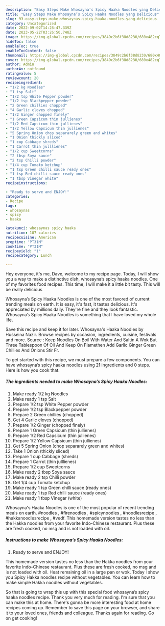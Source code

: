 ```yaml
---
description: "Easy Steps Make Whosayna’s Spicy Haaka Noodles yang Delicious"
title: "Easy Steps Make Whosayna’s Spicy Haaka Noodles yang Delicious"
slug: 93-easy-steps-make-whosaynas-spicy-haaka-noodles-yang-delicious
category: Uncategorized
date: 2022-09-02T14:28:47.339Z
date: 2023-05-22T03:26:50.748Z
image: https://img-global.cpcdn.com/recipes/3849c2b6f38d8230/680x482cq70/whosaynas-spicy-haaka-noodles-recipe-main-photo.jpg
hideToc: false
enableToc: true
enableTocContent: false
thumbnail: https://img-global.cpcdn.com/recipes/3849c2b6f38d8230/680x482cq70/whosaynas-spicy-haaka-noodles-recipe-main-photo.jpg
cover: https://img-global.cpcdn.com/recipes/3849c2b6f38d8230/680x482cq70/whosaynas-spicy-haaka-noodles-recipe-main-photo.jpg
author: Admin
authorAv: notfound
ratingvalue: 5
reviewcount: 20
recipeingredient:
- "1/2 kg Noodles"
- "1 tsp Salt"
- "1/2 tsp White Pepper powder"
- "1/2 tsp Blackpepper powder"
- "2 Green chillies chopped"
- "4 Garlic cloves chopped"
- "1/2 Ginger chopped finely"
- "1 Green Capsicum thin jullienes"
- "1/2 Red Capsicum thin jullienes"
- "1/2 Yellow Capsicum thin jullienes"
- "5 Spring Onion chop separarely green and whites"
- "1 Onion thickly sliced"
- "1 cup Cabbage shreds"
- "1 Carrot thin julllienes"
- "1/2 cup Sweetcorns"
- "2 tbsp Soya sauce"
- "2 tsp Chilli powder"
- "1/4 cup Tomato ketchup"
- "1 tsp Green chilli sauce ready ones"
- "1 tsp Red chilli sauce ready ones"
- "1 tbsp Vinegar white"
recipeinstructions:

- "Ready to serve and ENJOY!"
categories:
- Recipe
tags:
- whosaynas
- spicy
- haaka

katakunci: whosaynas spicy haaka 
nutrition: 107 calories
recipecuisine: American
preptime: "PT31M"
cooktime: "PT31M"
recipeyield: "1"
recipecategory: Lunch

---
```



Hey everyone, it's me, Dave, welcome to my recipe page. Today, I will show you a way to make a distinctive dish, whosayna’s spicy haaka noodles. One of my favorites food recipes. This time, I will make it a little bit tasty. This will be really delicious.

Whosayna’s Spicy Haaka Noodles is one of the most favored of current trending meals on earth. It is easy, it's fast, it tastes delicious. It's appreciated by millions daily. They're fine and they look fantastic. Whosayna’s Spicy Haaka Noodles is something that I have loved my whole life.

Save this recipe and keep it for later. Whosayna&#39;s Haaka Noodles by Husseina Nazir. Browse recipes by occasion, ingredients, cuisine, festivals and more. Source : Keep Noodles On Boil With Water And Saltin A Wok But Three Tablespoon Of Oil And Keep On Flamethen Add Garlic Ginger Green Chillies And Onions Stir Fr.


To get started with this recipe, we must prepare a few components. You can have whosayna’s spicy haaka noodles using 21 ingredients and 0 steps. Here is how you cook that.

<!--inarticleads1-->

##### The ingredients needed to make Whosayna’s Spicy Haaka Noodles:

1. Make ready 1/2 kg Noodles
1. Make ready 1 tsp Salt
1. Prepare 1/2 tsp White Pepper powder
1. Prepare 1/2 tsp Blackpepper powder
1. Prepare 2 Green chillies (chopped)
1. Get 4 Garlic cloves (chopped)
1. Prepare 1/2 Ginger (chopped finely)
1. Prepare 1 Green Capsicum (thin jullienes)
1. Prepare 1/2 Red Capsicum (thin jullienes)
1. Prepare 1/2 Yellow Capsicum (thin jullienes)
1. Get 5 Spring Onion (chop separarely green and whites)
1. Take 1 Onion (thickly sliced)
1. Prepare 1 cup Cabbage (shreds)
1. Prepare 1 Carrot (thin julllienes)
1. Prepare 1/2 cup Sweetcorns
1. Make ready 2 tbsp Soya sauce
1. Make ready 2 tsp Chilli powder
1. Get 1/4 cup Tomato ketchup
1. Make ready 1 tsp Green chilli sauce (ready ones)
1. Make ready 1 tsp Red chilli sauce (ready ones)
1. Make ready 1 tbsp Vinegar (white)


Whosayna&#39;s Haaka Noodles is one of the most popular of recent trending meals on earth. #noodles , #firenoodles , #spicynoodles , #noodlesrecipe , #hakkanoodlesrecipe , #vedf. This homemade version tastes no less than the Hakka noodles from your favorite Indo-Chinese restaurant. Plus these are fresh cooked, no msg and is not loaded with oil. 

<!--inarticleads2-->

##### Instructions to make Whosayna’s Spicy Haaka Noodles:


1. Ready to serve and ENJOY!

This homemade version tastes no less than the Hakka noodles from your favorite Indo-Chinese restaurant. Plus these are fresh cooked, no msg and is not loaded with oil. Heat remaining oil in a large pan or wok. Today I show you Spicy Hakka noodles recipe without vegetables. You can learn how to make simple Hakka noodles without vegetables. 

So that is going to wrap this up with this special food whosayna’s spicy haaka noodles recipe. Thank you very much for reading. I'm sure that you can make this at home. There's gonna be more interesting food at home recipes coming up. Remember to save this page on your browser, and share it to your loved ones, friends and colleague. Thanks again for reading. Go on get cooking!
